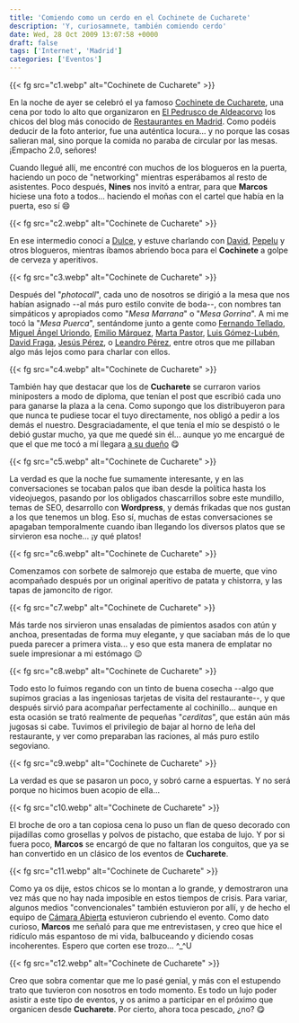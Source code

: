 ```yaml
---
title: 'Comiendo como un cerdo en el Cochinete de Cucharete'
description: 'Y, curiosamnete, también comiendo cerdo'
date: Wed, 28 Oct 2009 13:07:58 +0000
draft: false
tags: ['Internet', 'Madrid']
categories: ['Eventos']
---
```


{{< fg src="c1.webp" alt="Cochinete de Cucharete" >}}

En la noche de ayer se celebró el ya famoso [Cochinete de Cucharete](http://www.cucharete.com/index.php/2009/10/07/cochinete-cucharete/), una cena por todo lo alto que organizaron en [El Pedrusco de Aldeacorvo](http://www.cucharete.com/index.php/2008/10/13/el-pedrusco-de-aldealcorvo/) los chicos del blog más conocido de [Restaurantes en Madrid](http://www.cucharete.com/). Como podéis deducir de la foto anterior, fue una auténtica locura... y no porque las cosas salieran mal, sino porque la comida no paraba de circular por las mesas. ¡Empacho 2.0, señores!

Cuando llegué allí, me encontré con muchos de los blogueros en la puerta, haciendo un poco de "networking" mientras esperábamos al resto de asistentes. Poco después, **Nines** nos invitó a entrar, para que **Marcos** hiciese una foto a todos... haciendo el moñas con el cartel que había en la puerta, eso sí :smile:

{{< fg src="c2.webp" alt="Cochinete de Cucharete" >}}

En ese intermedio conocí a [Dulce](http://aguaqua.com/), y estuve charlando con [David](http://www.pisitoenmadrid.com/blog/), [Pepelu](http://www.pepelu.com.es/) y otros blogueros, mientras íbamos abriendo boca para el **Cochinete** a golpe de cerveza y aperitivos.

{{< fg src="c3.webp" alt="Cochinete de Cucharete" >}}

Después del "_photocall_", cada uno de nosotros se dirigió a la mesa que nos habían asignado --al más puro estilo convite de boda--, con nombres tan simpáticos y apropiados como "_Mesa Marrana_" o "_Mesa Gorrina_". A mi me tocó la "_Mesa Puerca_", sentándome junto a gente como [Fernando Tellado](http://fernandotellado.com/), [Miguel Ángel Uriondo](http://www.alsd.es/), [Emilio Márquez](http://emiliomarquez.com/), [Marta Pastor](http://martanauta.com/), [Luis Gómez-Lubén](http://elintermediario.blogia.com/), [David Fraga](http://www.lmblogs.es/), [Jesús Pérez](http://especulacion.org/), o [Leandro Pérez](http://www.gentedigital.es/blogs/gentedeinternet), entre otros que me pillaban algo más lejos como para charlar con ellos.

{{< fg src="c4.webp" alt="Cochinete de Cucharete" >}}

También hay que destacar que los de **Cucharete** se curraron varios miniposters a modo de diploma, que tenían el post que escribió cada uno para ganarse la plaza a la cena. Como supongo que los distribuyeron para que nunca te pudiese tocar el tuyo directamente, nos obligó a pedir a los demás el nuestro. Desgraciadamente, el que tenía el mío se despistó o le debió gustar mucho, ya que me quedé sin él... aunque yo me encargué de que el que me tocó a mí llegara [a su dueño](http://vidayobradeunchistemalo.blogspot.com/) :yum:

{{< fg src="c5.webp" alt="Cochinete de Cucharete" >}}

La verdad es que la noche fue sumamente interesante, y en las conversaciones se tocaban palos que iban desde la política hasta los videojuegos, pasando por los obligados chascarrillos sobre este mundillo, temas de SEO, desarrollo con **Wordpress**, y demás frikadas que nos gustan a los que tenemos un blog. Eso sí, muchas de estas conversaciones se apagaban temporalmente cuando iban llegando los diversos platos que se sirvieron esa noche... ¡y qué platos!

{{< fg src="c6.webp" alt="Cochinete de Cucharete" >}}

Comenzamos con sorbete de salmorejo que estaba de muerte, que vino acompañado después por un original aperitivo de patata y chistorra, y las tapas de jamoncito de rigor.

{{< fg src="c7.webp" alt="Cochinete de Cucharete" >}}

Más tarde nos sirvieron unas ensaladas de pimientos asados con atún y anchoa, presentadas de forma muy elegante, y que saciaban más de lo que pueda parecer a primera vista... y eso que esta manera de emplatar no suele impresionar a mi estómago :wink:

{{< fg src="c8.webp" alt="Cochinete de Cucharete" >}}

Todo esto lo fuimos regando con un tinto de buena cosecha --algo que supimos gracias a las ingeniosas tarjetas de visita del restaurante--, y que después sirvió para acompañar perfectamente al cochinillo... aunque en esta ocasión se trató realmente de pequeñas "_cerditas_", que están aún más jugosas si cabe. Tuvimos el privilegio de bajar al horno de leña del restaurante, y ver como preparaban las raciones, al más puro estilo segoviano.

{{< fg src="c9.webp" alt="Cochinete de Cucharete" >}}

La verdad es que se pasaron un poco, y sobró carne a espuertas. Y no será porque no hicimos buen acopio de ella...

{{< fg src="c10.webp" alt="Cochinete de Cucharete" >}}

El broche de oro a tan copiosa cena lo puso un flan de queso decorado con pijadillas como grosellas y polvos de pistacho, que estaba de lujo. Y por si fuera poco, **Marcos** se encargó de que no faltaran los conguitos, que ya se han convertido en un clásico de los eventos de **Cucharete**.

{{< fg src="c11.webp" alt="Cochinete de Cucharete" >}}

Como ya os dije, estos chicos se lo montan a lo grande, y demostraron una vez más que no hay nada imposible en estos tiempos de crisis. Para variar, algunos medios "convencionales" también estuvieron por allí, y de hecho el equipo de [Cámara Abierta](http://www.rtve.es/television/trasla2/camara-abierta/) estuvieron cubriendo el evento. Como dato curioso, **Marcos** me señaló para que me entrevistasen, y creo que hice el ridículo más espantoso de mi vida, balbuceando y diciendo cosas incoherentes. Espero que corten ese trozo... ^\_^U

{{< fg src="c12.webp" alt="Cochinete de Cucharete" >}}

Creo que sobra comentar que me lo pasé genial, y más con el estupendo trato que tuvieron con nosotros en todo momento. Es todo un lujo poder asistir a este tipo de eventos, y os animo a participar en el próximo que organicen desde **Cucharete**. Por cierto, ahora toca pescado, ¿no? :yum: